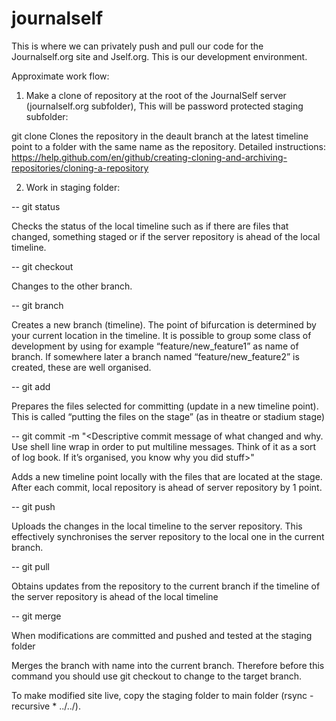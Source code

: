 # journalself

This is where we can privately push and pull our code for the Journalself.org site and Jself.org. This is our development environment.

Approximate work flow:

1. Make a clone of repository at the root of the JournalSelf server (journalself.org subfolder), This will be password protected staging subfolder:

git clone <repository URL>
Clones the repository in the deault branch at the latest timeline point to a folder with the same name as the repository.
Detailed instructions: https://help.github.com/en/github/creating-cloning-and-archiving-repositories/cloning-a-repository

2. Work in staging folder:

-- git status

Checks the status of the local timeline such as if there are files that changed, something staged or if the server repository is ahead of the local timeline.

-- git checkout <branch name>

Changes to the other branch.

-- git branch <branch name>

Creates a new branch (timeline). The point of bifurcation is determined by your current location in the timeline. It is possible to group some class of development by using for example “feature/new_feature1” as name of branch. If somewhere later a branch named “feature/new_feature2” is created, these are well organised.

-- git add <files>
  
Prepares the files selected for committing (update in a new timeline point). This is called “putting the files on the stage” (as in theatre or stadium stage)
  
-- git commit -m "<Descriptive commit message of what changed and why. Use shell line wrap in order to put multiline messages. Think of it as a sort of log book. If it’s organised, you know why you did stuff>"

Adds a new timeline point locally with the files that are located at the stage. After each commit, local repository is ahead of server repository by 1 point.

-- git push

Uploads the changes in the local timeline to the server repository. This effectively synchronises the server repository to the local one in the current branch.

-- git pull

Obtains updates from the repository to the current branch if the timeline of the server repository is ahead of the local timeline

-- git merge <branch name>

When modifications are committed and pushed and tested at the staging folder

Merges the branch with name <branch name> into the current branch. Therefore before this command you should use git checkout to change to the target branch.

To make modified site live, copy the staging folder to main folder (rsync -recursive * ../../).

